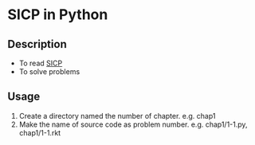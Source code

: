 # SICP in Python
## Description
- To read [SICP](http://sicp.iijlab.net/fulltext/xcont.html)
- To solve problems
## Usage
1. Create a directory named the number of chapter.
    e.g. chap1
1. Make the name of source code as problem number.
    e.g. chap1/1-1.py, chap1/1-1.rkt
